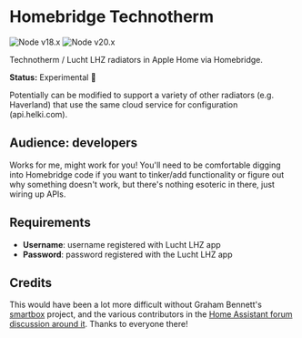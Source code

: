 # Homebridge Technotherm

![Node v18.x](https://github.com/duggan/homebridge-technotherm/actions/workflows/build_node18.yml/badge.svg)
![Node v20.x](https://github.com/duggan/homebridge-technotherm/actions/workflows/build_node20.yml/badge.svg)

Technotherm / Lucht LHZ radiators in Apple Home via Homebridge.

**Status:** Experimental 🧪

Potentially can be modified to support a variety of other radiators (e.g. Haverland) that use the same cloud service for configuration (api.helki.com).

## Audience: developers

Works for me, might work for you! You'll need to be comfortable digging into Homebridge code if you want to tinker/add functionality or figure out why something doesn't work, but there's nothing esoteric in there, just wiring up APIs.

## Requirements


* **Username**: username registered with Lucht LHZ app
* **Password**: password registered with the Lucht LHZ app

## Credits

This would have been a lot more difficult without Graham Bennett's [smartbox](https://github.com/graham33/smartbox) project, and
the various contributors in the [Home Assistant forum discussion around it](https://community.home-assistant.io/t/haverland-radiators-smart-box-integration/133596). Thanks to everyone there!
